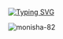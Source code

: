 [![Typing SVG](https://readme-typing-svg.demolab.com?font=Montserrat&size=40&duration=3000&pause=1000&color=3CC1E2&multiline=true&random=false&width=2000&height=70&lines=Hi%2C+I+am+Monisha+Choudhury)](https://git.io/typing-svg)
<p align="left"> <img src="https://komarev.com/ghpvc/?username=monisha-82&label=Profile%20Views&color=blueviolet&style=plastic" alt="monisha-82" /> </p>
